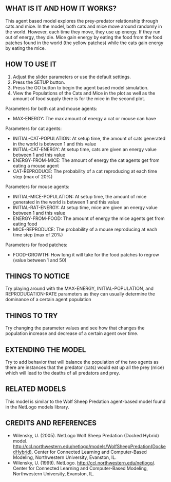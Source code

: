 ## WHAT IS IT AND HOW IT WORKS?

This agent based model explores the prey-predator relationship through cats and mice. In the model, both cats and mice move around randomly in the world. However, each time they move, they use up energy. If they run out of energy, they die. Mice gain energy by eating the food from the food patches found in the world (the yellow patches) while the cats gain energy by eating the mice.  

## HOW TO USE IT

1. Adjust the slider parameters or use the default settings.
3. Press the SETUP button.
4. Press the GO button to begin the agent based model simulation.
5. View the Populations of the Cats and Mice in the plot as well as the amount of food supply there is for the mice in the second plot.

Parameters for both cat and mouse agents:
- MAX-ENERGY: The max amount of energy a cat or mouse can have

Parameters for cat agents:
- INITIAL-CAT-POPULATION: At setup time, the amount of cats generated in the world is between 1 and this value
- INITIAL-CAT-ENERGY: At setup time, cats are given an energy value between 1 and this value
- ENERGY-FROM-MICE: The amount of energy the cat agents get from eating a mouse agent
- CAT-REPRODUCE: The probability of a cat reproducing at each time step (max of 20%)

Parameters for mouse agents:
- INITIAL-MICE-POPULATION: At setup time, the amount of mice generated in the world is between 1 and this value
- INITIAL-RAT-ENERGY: At setup time, mice are given an energy value between 1 and this value 
- ENERGY-FROM-FOOD: The amount of energy the mice agents get from eating food
- MICE-REPRODUCE: The probability of a mouse reproducing at each time step (max of 20%)

Parameters for food patches:
- FOOD-GROWTH: How long it will take for the food patches to regrow (value between 1 and 50)

## THINGS TO NOTICE

Try playing around with the MAX-ENERGY, INITIAL-POPULATION, and REPRODUCATION-RATE parameters as they can usually determine the dominance of a certain agent population

## THINGS TO TRY

Try changing the parameter values and see how that changes the population increase and decrease of a certain agent over time.

## EXTENDING THE MODEL

Try to add behavior that will balance the population of the two agents as there are instances that the predator (cats) would eat up all the prey (mice) which will lead to the deaths of all predators and prey.

## RELATED MODELS

This model is similar to the Wolf Sheep Predation agent-based model found in the NetLogo models library. 

## CREDITS AND REFERENCES
* Wilensky, U. (2005).  NetLogo Wolf Sheep Predation (Docked Hybrid) model.  http://ccl.northwestern.edu/netlogo/models/WolfSheepPredation(DockedHybrid).  Center for Connected Learning and Computer-Based Modeling, Northwestern University, Evanston, IL.
* Wilensky, U. (1999). NetLogo. http://ccl.northwestern.edu/netlogo/. Center for Connected Learning and Computer-Based Modeling, Northwestern University, Evanston, IL.